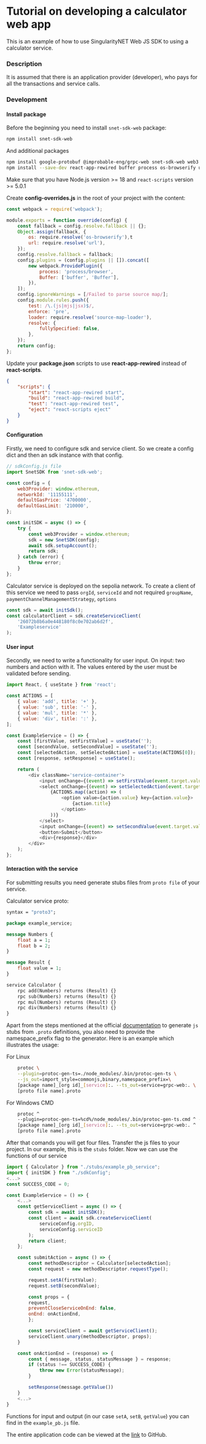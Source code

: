 # Tutorial on developing a calculator web app

This is an example of how to use SingularityNET Web JS SDK to using a calculator service.

### Description

It is assumed that there is an application provider (developer), who pays for all the
transactions and service calls.

### Development

#### Install package

Before the beginning you need to install `snet-sdk-web` package:

```sh
npm install snet-sdk-web
```

And additional packages

```sh
npm install google-protobuf @improbable-eng/grpc-web snet-sdk-web web3
npm install --save-dev react-app-rewired buffer process os-browserify url
```

Make sure that you have Node.js version >= 18 and `react-scripts` version >= 5.0.1

Create **config-overrides.js** in the root of your project with the content:

```javascript
const webpack = require('webpack');

module.exports = function override(config) {
    const fallback = config.resolve.fallback || {};
    Object.assign(fallback, {
        os: require.resolve('os-browserify'),t
        url: require.resolve('url'),
    });
    config.resolve.fallback = fallback;
    config.plugins = (config.plugins || []).concat([
        new webpack.ProvidePlugin({
            process: 'process/browser',
            Buffer: ['buffer', 'Buffer'],
        }),
    ]);
    config.ignoreWarnings = [/Failed to parse source map/];
    config.module.rules.push({
        test: /\.(js|mjs|jsx)$/,
        enforce: 'pre',
        loader: require.resolve('source-map-loader'),
        resolve: {
            fullySpecified: false,
        },
    });
    return config;
};
```

Update your **package.json** scripts to use **react-app-rewired** instead of **react-scripts**.

```json
{
    "scripts": {
        "start": "react-app-rewired start",
        "build": "react-app-rewired build",
        "test": "react-app-rewired test",
        "eject": "react-scripts eject"
    }
}
```

#### Configuration

Firstly, we need to configure sdk and service client. So we create a config dict and then an sdk instance with
that config.

```js
// sdkConfig.js file
import SnetSDK from 'snet-sdk-web';

const config = {
    web3Provider: window.ethereum,
    networkId: '11155111',
    defaultGasPrice: '4700000',
    defaultGasLimit: '210000',
};

const initSDK = async () => {
    try {
        const web3Provider = window.ethereum;
        sdk = new SnetSDK(config);
        await sdk.setupAccount();
        return sdk;
    } catch (error) {
        throw error;
    }
};
```

Calculator service is deployed on the sepolia network. To create a client of this service we need to pass `orgId`,
`serviceId` and not required `groupName`, `paymentChannelManagementStrategy`, `options`

```js
const sdk = await initSdk();
const calculatorClient = sdk.createServiceСlient(
    '26072b8b6a0e448180f8c0e702ab6d2f',
    'Exampleservice'
);
```

#### User input

Secondly, we need to write a functionality for user input. On input: two numbers and action with it. The values entered by the user must be validated before sending.

```js
import React, { useState } from 'react';

const ACTIONS = [
    { value: 'add', title: '+' },
    { value: 'sub', title: '-' },
    { value: 'mul', title: '*' },
    { value: 'div', title: ':' },
];

const ExampleService = () => {
    const [firstValue, setFirstValue] = useState('');
    const [secondValue, setSecondValue] = useState('');
    const [selectedAction, setSelectedAction] = useState(ACTIONS[0]);
    const [response, setResponse] = useState();

    return (
        <div className='service-container'>
            <input onChange={(event) => setFirstValue(event.target.value)} />
            <select onChange={(event) => setSelectedAction(event.target.value)}>
                {ACTIONS.map((action) => (
                    <option value={action.value} key={action.value}>
                        {action.title}
                    </option>
                ))}
            </select>
            <input onChange={(event) => setSecondValue(event.target.value)} />
            <button>Submit</button>
            <div>{response}</div>
        </div>
    );
};
```

#### Interaction with the service

For submitting results you need generate stubs files from `proto file` of your service.

Calculator service proto:

```proto
syntax = "proto3";

package example_service;

message Numbers {
    float a = 1;
    float b = 2;
}

message Result {
    float value = 1;
}

service Calculator {
    rpc add(Numbers) returns (Result) {}
    rpc sub(Numbers) returns (Result) {}
    rpc mul(Numbers) returns (Result) {}
    rpc div(Numbers) returns (Result) {}
}
```

Apart from the steps mentioned at the official [documentation](https://github.com/improbable-eng/grpc-web/blob/master/client/grpc-web/docs/code-generation.md) to generate `js` stubs from `.proto` definitions, you also need to provide the namespace_prefix flag to the generator. Here is an example which illustrates the usage:

For Linux

```bash
    protoc \
    --plugin=protoc-gen-ts=./node_modules/.bin/protoc-gen-ts \
    --js_out=import_style=commonjs,binary,namespace_prefix=\
    [package name]_[org id]_[service]:. --ts_out=service=grpc-web:. \
    [proto file name].proto
```

For Windows CMD

```bash
    protoc ^
    --plugin=protoc-gen-ts=%cd%/node_modules/.bin/protoc-gen-ts.cmd ^ --js_out=import_style=commonjs,binary,namespace_prefix=^
    [package name]_[org id]_[service]:. --ts_out=service=grpc-web:. ^
    [proto file name].proto
```

After that comands you will get four files. Transfer the js files to your project. In our example, this is the `stubs` folder. Now we can use the functions of our service

```js
import { Calculator } from "./stubs/example_pb_service";
import { initSDK } from "./sdkConfig";
<...>
const SUCCESS_CODE = 0;

const ExampleService = () => {
    <...>
    const getServiceClient = async () => {
        const sdk = await initSDK();
        const client = await sdk.createServiceClient(
            serviceConfig.orgID,
            serviceConfig.serviceID
        );
        return client;
    };

    const submitAction = async () => {
        const methodDescriptor = Calculator[selectedAction];
        const request = new methodDescriptor.requestType();

        request.setA(firstValue);
        request.setB(secondValue);

        const props = {
        request,
        preventCloseServiceOnEnd: false,
        onEnd: onActionEnd,
        };

        const serviceClient = await getServiceClient();
        serviceClient.unary(methodDescriptor, props);
    }

    const onActionEnd = (response) => {
        const { message, status, statusMessage } = response;
        if (status !== SUCCESS_CODE) {
            throw new Error(statusMessage);
        }

        setResponse(message.getValue())
    }
    <...>
}
```

Functions for input and output (in our case `setA`, `setB`, `getValue`) you can find in the `example_pb.js` file.

The entire application code can be viewed at the
[link](https://github.com/singnet/snet-sdk-js/tree/master/packages/web/examples/calculator) to GitHub.
